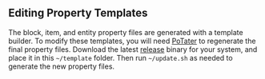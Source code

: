 ## Editing Property Templates
The block, item, and entity property files are generated with a template builder. To modify these templates, you will need [PoTater](https://github.com/Null-MC/PoTater) to regenerate the final property files. Download the latest [release](https://github.com/Null-MC/PoTater/releases) binary for your system, and place it in this `~/template` folder. Then run `~/update.sh` as needed to generate the new property files.
